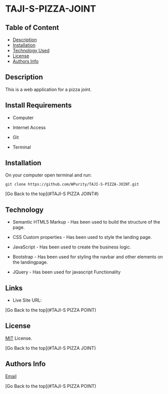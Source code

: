# TAJI-S-PIZZA-JOINT

## Table of Content

- [Description](#description)
- [Installation](#install-requirements)
- [Technology Used](#technology)
- [License](#license)
- [Authors Info](#authors-Info)

## Description

This is a web application for a pizza joint.


## Install Requirements

- Computer

- Internet Access

- Git

- Terminal

## Installation

On your computer open terminal and run:

    git clone https://github.com/WPurity/TAJI-S-PIZZA-JOINT.git

[Go Back to the top](#TAJI-S PIZZA JOINT#)

## Technology

- Semantic HTML5 Markup - Has been used to build the structure of the page.

- CSS Custom properties - Has been used to style the landing page.

- JavaScript - Has been used to create the business logic.

- Bootstrap - Has been used for styling the navbar and other elements on the landingpage.

- JQuery - Has been used for javascript Functionality

## Links

- Live Site URL:

[Go Back to the top](#TAJI-S PIZZA POINT)

## License

[MIT](./LICENSE) License.

[Go Back to the top](#TAJI-S PIZZA JOINT)

## Authors Info

[Email](waititu2015@gmail.com)

[Go Back to the top](#TAJI-S PIZZA POINT)